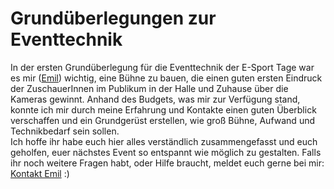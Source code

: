 # Grundüberlegungen zur Eventtechnik
In der ersten Grundüberlegung für die Eventtechnik der E-Sport Tage war es mir ([Emil](https://wiki.esport-heidelberg.de/uebersicht/personen/emilstaab/)) wichtig, eine Bühne zu bauen, die einen guten ersten Eindruck der ZuschauerInnen im Publikum in der Halle und Zuhause über die Kameras gewinnt. Anhand des Budgets, was mir zur Verfügung stand, konnte ich mir durch meine Erfahrung und Kontakte einen guten Überblick verschaffen und ein Grundgerüst erstellen, wie groß Bühne, Aufwand und Technikbedarf sein sollen.  
Ich hoffe ihr habe euch hier alles verständlich zusammengefasst und euch geholfen, euer nächstes Event so entspannt wie möglich zu gestalten. Falls ihr noch weitere Fragen habt, oder Hilfe braucht, meldet euch gerne bei mir: [Kontakt Emil](https://wiki.esport-heidelberg.de/uebersicht/personen/emilstaab/#kontakt) :)
